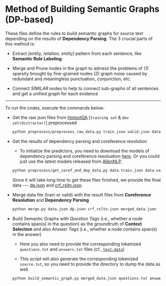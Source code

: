 # Method of Building Semantic Graphs (DP-based)

These files define the rules to build semantic graphs for source text depending on the results of **Dependency Parsing**. 
The 3 crucial parts of this method is:

* Extract _[entity, relation, entity]_ pattern from each sentence, like **Semantic Role Labeling**

* Merge and Prune nodes in the graph to adrress the problems of _(1)_ sparsity brought by fine-grained nodes _(2)_ graph noise caused by redundant and meaningless punctuation, conjunction, etc.

* Connect _SIMILAR_ nodes to help to connect sub-graphs of all sentences and get a unified graph for each evidence 

---

To run the codes, execute the commands below:

* Get the raw json files from [HotpotQA](https://hotpotqa.github.io/) [`training set` & `dev set(distractor)`] preprocessed

    ```bash
    python preprocess/preprocess_raw_data.py train.json valid.json data
    ```

* Get the results of dependency parsing and coreference resolution

    - To initialize the predictors, you need to download the models of dependency parsing and coreference resoluation [here](https://drive.google.com/drive/folders/1Q2K5pOkASsr_R7JeeEIebCHaHfYQ9XS_?usp=sharing). Or you could just use the latest models released from [AllenNLP](https://demo.allennlp.org/).

    ```bash
    python preprocess/get_coref_and_dep_data.py data.train.json data.valid.json dp.json crf_rsltn.json
    ```

    Since it will take long time to get these files finished, we provide the final data --- [dp.json](https://drive.google.com/file/d/1KnZXqchvHqMZnTh_7tuE57cd934aMBIF/view?usp=sharing) and [crf_rsltn.json](https://drive.google.com/file/d/1I8xTvhkEXpiq4D25Dr7XRUIoe779Ytve/view?usp=sharing).

* Merge data file (train or valid) with the result files from **Coreference Resolution** and **Dependency Parsing**

    ```bash
    python merge.py data.json dp.json crf_rsltn.json merged_data.json
    ```

* Build Semantic Graphs with _Question Tags_ (i.e., whether a node contains span(s) in the question) as the groundtruth of **Context Selection** and also _Answer Tags_ (i.e., whether a node contains span(s) in the answer)

    - Here you also need to provide the corresponding tokenized `questions.txt` and `answers.txt` files (cf., [`text-data`](https://drive.google.com/open?id=11FxMXONXF4HJLzpWTaNfaAF_S5gFwklq))

    - This script will also generate the corresponding tokenized `source.txt`, so you need to provide the directory to dump the data as well.

    ```bash
    python build_semantic_graph.py merged_data.json questions.txt answers.txt source.txt graph_with_tags.json
    ```
